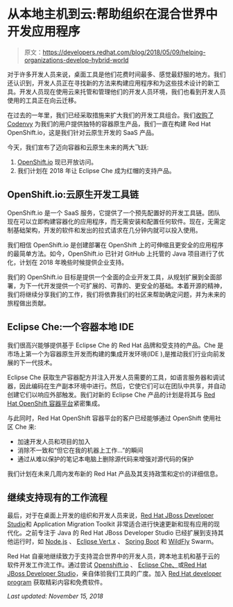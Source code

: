 # 从本地主机到云:帮助组织在混合世界中开发应用程序

> 原文：<https://developers.redhat.com/blog/2018/05/09/helping-organizations-develop-hybrid-world>

对于许多开发人员来说，桌面工具是他们花费时间最多、感觉最舒服的地方。我们还认识到，开发人员正在寻找新的方法来构建应用程序和为这些技术设计的新工具。开发人员现在使用云来托管和管理他们的开发人员环境，我们也看到开发人员使用的工具正在向云迁移。

在过去的一年里，我们已经采取措施来扩大我们的开发工具组合。我们[收购了 Codenvy](https://www.redhat.com/en/about/press-releases/red-hat-acquire-codenvy-provider-agile-and-cloud-native-development-tools) 为我们的用户提供独特的容器原生产品，我们一直在构建 Red Hat OpenShift.io，这是我们针对云原生开发的 SaaS 产品。

今天，我们宣布了迈向容器和云原生未来的两大飞跃:

1.  [OpenShift.io](https://openshift.io/) 现已开放访问。
2.  我们计划在 2018 年让 Eclipse Che 成为红帽的支持产品。

## OpenShift.io:云原生开发工具链

OpenShift.io 是一个 SaaS 服务，它提供了一个预先配置好的开发工具链。团队现在可以立即构建容器化的应用程序，而无需安装和配置任何软件。现在，无需定制基础架构，开发的软件和发出的拉式请求在几分钟内就可以投入使用。

我们相信 OpenShift.io 是创建部署在 OpenShift 上的可伸缩且更安全的应用程序的最简单方法。如今，OpenShift.io 已针对 GitHub 上托管的 Java 项目进行了优化，计划在 2018 年晚些时候提供企业支持。

我们的 OpenShift.io 目标是提供一个全面的企业开发工具，从规划扩展到全面部署，为下一代开发提供一个可扩展的、可靠的、更安全的基础。本着开源的精神，我们将继续分享我们的工作，我们将依靠我们的社区来帮助确定问题，并为未来的旅程做出贡献。

## Eclipse Che:一个容器本地 IDE

我们很高兴能够提供基于 Eclipse Che 的 Red Hat 品牌和受支持的产品。Che 是市场上第一个为容器原生开发而构建的集成开发环境(IDE ),是推动我们行业向前发展的下一代技术。

Eclipse Che 获取生产容器配方并注入开发人员需要的工具，如语言服务器和调试器，因此编码在生产副本环境中进行。然后，它使它们可以在团队中共享，并自动创建它们以响应外部触发。我们对新的 Eclipse Che 产品的计划是将其与 [Red Hat OpenShift 容器平台](https://developers.redhat.com/products/openshift/overview/)紧密集成。

与此同时，Red Hat OpenShift 容器平台的客户已经能够通过 OpenShift 使用社区 Che 来:

*   加速开发人员和项目的加入
*   消除不一致和“但它在我的机器上工作…”的瞬间
*   通过从难以保护的笔记本电脑上删除源代码来增强对源代码的保护

我们计划在未来几周内发布新的 Red Hat 产品及其支持政策和定价的详细信息。

## 继续支持现有的工作流程

最后，对于在桌面上开发的组织和开发人员来说，[Red Hat JBoss Developer Studio](https://developers.redhat.com/products/devstudio/overview/)和 Application Migration Toolkit 非常适合进行快速更新和现有应用的现代化。之前专注于 Java 的 Red Hat JBoss Developer Studio 已经扩展到支持其他运行时，如 [Node.js](https://nodejs.org/en/) 、 [Eclipse Vert.x](https://vertx.io/) 、 [Spring Boot](https://projects.spring.io/spring-boot/) 和 [WildFly](http://wildfly.org/) Swarm。

Red Hat 自豪地继续致力于支持混合世界中的开发人员，跨本地主机和基于云的软件开发工作流工作。通过尝试 [Openshift.io](https://docs.openshift.io/getting-started-guide.html) 、 [Eclipse Che、](https://www.eclipse.org/che/getting-started/)或[Red Hat JBoss Developer Studio](https://developers.redhat.com/products/devstudio/overview/)，亲自体验我们工具的广度。加入 [Red Hat developer program](https://developers.redhat.com/register) 获取精彩内容和免费软件。

*Last updated: November 15, 2018*